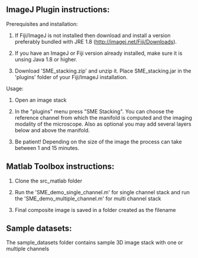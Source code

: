 ## ImageJ Plugin instructions:

Prerequisites and installation:

1. If Fiji/ImageJ is not installed then download and install a version preferably bundled with JRE 1.8 (http://imagej.net/Fiji/Downloads). 

2. If you have an ImageJ or Fiji version already installed, make sure it is unsing Java 1.8 or higher.

3. Download 'SME_stacking.zip' and unzip it. Place SME_stacking.jar in the 'plugins' folder of your Fiji/ImageJ installation.

Usage:

1. Open an image stack

2. In the "plugins" menu press "SME Stacking". You can choose the reference channel from which the manifold is computed and the imaging modality of the microscope. Also as optional you may add several layers below and above the manifold.

3. Be patient! Depending on the size of the image the process can take between 1 and 15 minutes.

## Matlab Toolbox instructions:

1. Clone the src_matlab folder

2. Run the 'SME_demo_single_channel.m' for single channel stack and run the 'SME_demo_multiple_channel.m' for multi channel stack

3. Final composite image is saved in a folder created as the filename

## Sample datasets:

The sample_datasets folder contains sample 3D image stack with one or multiple channels

